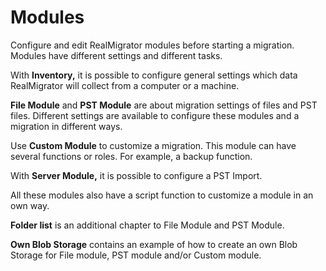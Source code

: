 # Modules

Configure and edit RealMigrator modules before starting a migration. Modules have different settings and different tasks.

With **Inventory,** it is possible to configure general settings which data RealMigrator will collect from a computer or a machine.

**File Module** and **PST Module** are about migration settings of files and PST files. Different settings are available to configure these modules and a migration in different ways.

Use **Custom Module** to customize a migration. This module can have several functions or roles. For example, a backup function.

With **Server Module,** it is possible to configure a PST Import.

All these modules also have a script function to customize a module in an own way.

**Folder list** is an additional chapter to File Module and PST Module.

**Own Blob Storage** contains an example of how to create an own Blob Storage for File module, PST module and/or Custom module.
